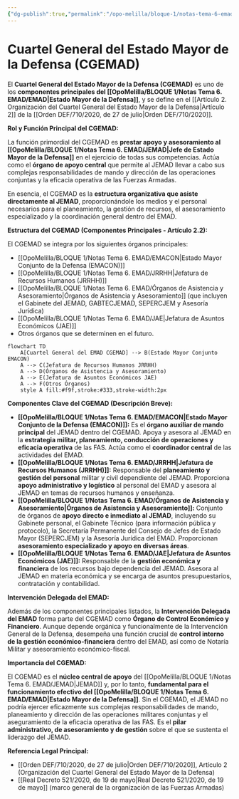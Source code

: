 ```yaml
---
{"dg-publish":true,"permalink":"/opo-melilla/bloque-1/notas-tema-6-emad/cgemad/"}
---
```



# Cuartel General del Estado Mayor de la Defensa (CGEMAD)

El **Cuartel General del Estado Mayor de la Defensa (CGEMAD)** es uno de los **componentes principales del [[OpoMelilla/BLOQUE 1/Notas Tema 6. EMAD/EMAD\|Estado Mayor de la Defensa]]**, y se define en el [[Artículo 2. Organización del Cuartel General del Estado Mayor de la Defensa\|Artículo 2]] de la [[Orden DEF/710/2020, de 27 de julio\|Orden DEF/710/2020]].

**Rol y Función Principal del CGEMAD:**

La función primordial del CGEMAD es **prestar apoyo y asesoramiento al [[OpoMelilla/BLOQUE 1/Notas Tema 6. EMAD/JEMAD\|Jefe de Estado Mayor de la Defensa]]** en el ejercicio de todas sus competencias.  Actúa como el **órgano de apoyo central** que permite al JEMAD llevar a cabo sus complejas responsabilidades de mando y dirección de las operaciones conjuntas y la eficacia operativa de las Fuerzas Armadas.

En esencia, el CGEMAD es la **estructura organizativa que asiste directamente al JEMAD**,  proporcionándole los medios y el personal necesarios para el planeamiento, la gestión de recursos, el asesoramiento especializado y la coordinación general dentro del EMAD.

**Estructura del CGEMAD (Componentes Principales - Artículo 2.2):**

El CGEMAD se integra por los siguientes órganos principales:

*   [[OpoMelilla/BLOQUE 1/Notas Tema 6. EMAD/EMACON\|Estado Mayor Conjunto de la Defensa (EMACON)]]
*   [[OpoMelilla/BLOQUE 1/Notas Tema 6. EMAD/JRRHH\|Jefatura de Recursos Humanos (JRRHH)]]
*   [[OpoMelilla/BLOQUE 1/Notas Tema 6. EMAD/Órganos de Asistencia y Asesoramiento\|Órganos de Asistencia y Asesoramiento]] (que incluyen el Gabinete del JEMAD, GABTECJEMAD, SEPERCJEM y Asesoría Jurídica)
*   [[OpoMelilla/BLOQUE 1/Notas Tema 6. EMAD/JAE\|Jefatura de Asuntos Económicos (JAE)]]
*   Otros órganos que se determinen en el futuro.

```mermaid
flowchart TD
    A[Cuartel General del EMAD CGEMAD] --> B(Estado Mayor Conjunto EMACON)
    A --> C(Jefatura de Recursos Humanos JRRHH)
    A --> D(Órganos de Asistencia y Asesoramiento)
    A --> E(Jefatura de Asuntos Económicos JAE)
    A --> F(Otros Órganos)
    style A fill:#f9f,stroke:#333,stroke-width:2px
```


**Componentes Clave del CGEMAD (Descripción Breve):**

*   **[[OpoMelilla/BLOQUE 1/Notas Tema 6. EMAD/EMACON\|Estado Mayor Conjunto de la Defensa (EMACON)]]:**  Es el **órgano auxiliar de mando principal** del JEMAD dentro del CGEMAD.  Apoya y asesora al JEMAD en la **estrategia militar, planeamiento, conducción de operaciones y eficacia operativa** de las FAS.  Actúa como el **coordinador central** de las actividades del EMAD.
*   **[[OpoMelilla/BLOQUE 1/Notas Tema 6. EMAD/JRRHH\|Jefatura de Recursos Humanos (JRRHH)]]:**  Responsable del **planeamiento y gestión del personal** militar y civil dependiente del JEMAD.  Proporciona **apoyo administrativo y logístico** al personal del EMAD y asesora al JEMAD en temas de recursos humanos y enseñanza.
*   **[[OpoMelilla/BLOQUE 1/Notas Tema 6. EMAD/Órganos de Asistencia y Asesoramiento\|Órganos de Asistencia y Asesoramiento]]:**  Conjunto de órganos de **apoyo directo e inmediato al JEMAD**, incluyendo su Gabinete personal, el Gabinete Técnico (para información pública y protocolo), la Secretaría Permanente del Consejo de Jefes de Estado Mayor (SEPERCJEM) y la Asesoría Jurídica del EMAD.  Proporcionan **asesoramiento especializado y apoyo en diversas áreas**.
*   **[[OpoMelilla/BLOQUE 1/Notas Tema 6. EMAD/JAE\|Jefatura de Asuntos Económicos (JAE)]]:**  Responsable de la **gestión económica y financiera** de los recursos bajo dependencia del JEMAD.  Asesora al JEMAD en materia económica y se encarga de asuntos presupuestarios, contratación y contabilidad.

**Intervención Delegada del EMAD:**

Además de los componentes principales listados, la **Intervención Delegada del EMAD** forma parte del CGEMAD como **Órgano de Control Económico y Financiero**.  Aunque depende orgánica y funcionalmente de la Intervención General de la Defensa,  desempeña una función crucial de **control interno de la gestión económico-financiera** dentro del EMAD, así como de Notaría Militar y asesoramiento económico-fiscal.

**Importancia del CGEMAD:**

El CGEMAD es el **núcleo central de apoyo** del [[OpoMelilla/BLOQUE 1/Notas Tema 6. EMAD/JEMAD\|JEMAD]] y, por lo tanto, **fundamental para el funcionamiento efectivo del [[OpoMelilla/BLOQUE 1/Notas Tema 6. EMAD/EMAD\|Estado Mayor de la Defensa]]**.  Sin el CGEMAD, el JEMAD no podría ejercer eficazmente sus complejas responsabilidades de mando, planeamiento y dirección de las operaciones militares conjuntas y el aseguramiento de la eficacia operativa de las FAS.  Es el **pilar administrativo, de asesoramiento y de gestión** sobre el que se sustenta el liderazgo del JEMAD.

**Referencia Legal Principal:**

*   [[Orden DEF/710/2020, de 27 de julio\|Orden DEF/710/2020]], Artículo 2 (Organización del Cuartel General del Estado Mayor de la Defensa)
*   [[Real Decreto 521/2020, de 19 de mayo\|Real Decreto 521/2020, de 19 de mayo]] (marco general de la organización de las Fuerzas Armadas)
